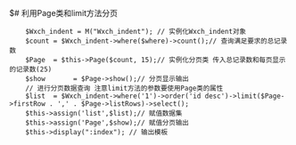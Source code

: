 $# 利用Page类和limit方法分页

        $Wxch_indent = M("Wxch_indent"); // 实例化Wxch_indent对象
        $count = $Wxch_indent->where($where)->count();// 查询满足要求的总记录数
        $Page  = $this->Page($count, 15);// 实例化分页类 传入总记录数和每页显示的记录数(25)
        $show       = $Page->show();// 分页显示输出
        // 进行分页数据查询 注意limit方法的参数要使用Page类的属性
        $list  = $Wxch_indent->where('1')->order('id desc')->limit($Page->firstRow . ',' . $Page->listRows)->select();
        $this->assign('list',$list);// 赋值数据集
        $this->assign('Page',$show);// 赋值分页输出
        $this->display(":index"); // 输出模板

